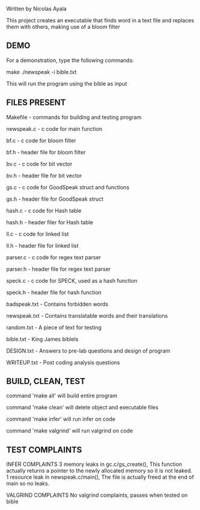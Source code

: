 Written by Nicolas Ayala

This project creates an executable that finds word in a text file and 
replaces them with others, making use of a bloom filter

DEMO
----

For a demonstration, type the following commands:

make
./newspeak -i bible.txt

This will run the program using the bible as input


FILES PRESENT
-------------
Makefile - commands for building and testing program

newspeak.c - c code for main function

bf.c - c code for bloom filter

bf.h - header file for bloom filter

bv.c - c code for bit vector

bv.h - header file for bit vector

gs.c - c code for GoodSpeak struct and functions

gs.h - header file for GoodSpeak struct

hash.c - c code for Hash table

hash.h - header filer for Hash table

ll.c - c code for linked list

ll.h - header file for linked list

parser.c - c code for regex text parser

parser.h - header file for regex text parser

speck.c - c code for SPECK, used as a hash function

speck.h - header file for hash function

badspeak.txt - Contains forbidden words

newspeak.txt - Contains translatable words and their translations

random.txt - A piece of text for testing

bible.txt - King James biblels

DESIGN.txt - Answers to pre-lab questions and design of program

WRITEUP.txt - Post coding analysis questions

BUILD, CLEAN, TEST
------------------

command 'make all' will build entire program

command 'make clean' will delete object and executable files

command 'make infer' will run infer on code

command 'make valgrind' will run valgrind on code

TEST COMPLAINTS
---------------
INFER COMPLAINTS
	3 memory leaks in gc.c/gs_create(), This function actually returns a
pointer to the newly allocated memory so it is not leaked.
	1 resource leak in newspeak.c/main(), The file is actually freed at 
the end of main so no leaks.

VALGRIND COMPLAINTS
	No valgrind complaints, passes when tested on bible

